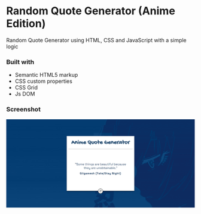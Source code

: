 # Random Quote Generator (Anime Edition)

Random Quote Generator using HTML, CSS and JavaScript with a simple logic

### Built with
- Semantic HTML5 markup
- CSS custom properties
- CSS Grid
- Js DOM 

### Screenshot

![](./CSS%20and%20Images/screenshot.png)


